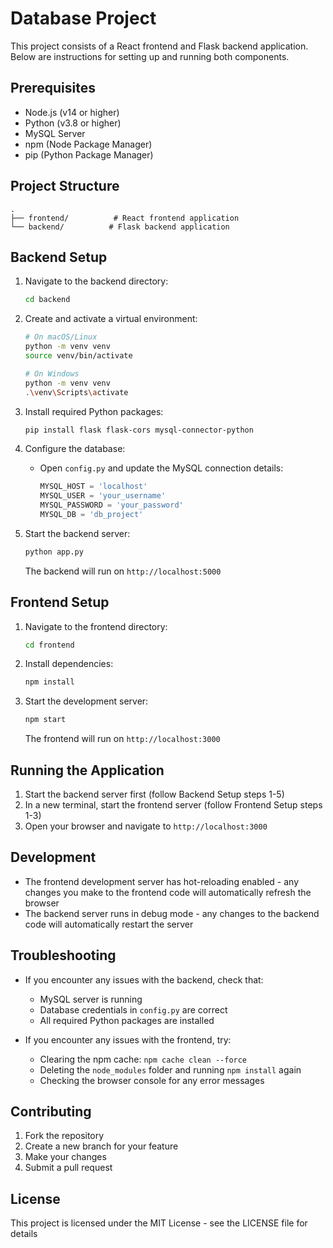 # Database Project

This project consists of a React frontend and Flask backend application. Below are instructions for setting up and running both components.

## Prerequisites

- Node.js (v14 or higher)
- Python (v3.8 or higher)
- MySQL Server
- npm (Node Package Manager)
- pip (Python Package Manager)

## Project Structure

```
.
├── frontend/          # React frontend application
└── backend/          # Flask backend application
```

## Backend Setup

1. Navigate to the backend directory:
   ```bash
   cd backend
   ```

2. Create and activate a virtual environment:
   ```bash
   # On macOS/Linux
   python -m venv venv
   source venv/bin/activate

   # On Windows
   python -m venv venv
   .\venv\Scripts\activate
   ```

3. Install required Python packages:
   ```bash
   pip install flask flask-cors mysql-connector-python
   ```

4. Configure the database:
   - Open `config.py` and update the MySQL connection details:
     ```python
     MYSQL_HOST = 'localhost'
     MYSQL_USER = 'your_username'
     MYSQL_PASSWORD = 'your_password'
     MYSQL_DB = 'db_project'
     ```

5. Start the backend server:
   ```bash
   python app.py
   ```
   The backend will run on `http://localhost:5000`

## Frontend Setup

1. Navigate to the frontend directory:
   ```bash
   cd frontend
   ```

2. Install dependencies:
   ```bash
   npm install
   ```

3. Start the development server:
   ```bash
   npm start
   ```
   The frontend will run on `http://localhost:3000`

## Running the Application

1. Start the backend server first (follow Backend Setup steps 1-5)
2. In a new terminal, start the frontend server (follow Frontend Setup steps 1-3)
3. Open your browser and navigate to `http://localhost:3000`

## Development

- The frontend development server has hot-reloading enabled - any changes you make to the frontend code will automatically refresh the browser
- The backend server runs in debug mode - any changes to the backend code will automatically restart the server

## Troubleshooting

- If you encounter any issues with the backend, check that:
  - MySQL server is running
  - Database credentials in `config.py` are correct
  - All required Python packages are installed

- If you encounter any issues with the frontend, try:
  - Clearing the npm cache: `npm cache clean --force`
  - Deleting the `node_modules` folder and running `npm install` again
  - Checking the browser console for any error messages

## Contributing

1. Fork the repository
2. Create a new branch for your feature
3. Make your changes
4. Submit a pull request

## License

This project is licensed under the MIT License - see the LICENSE file for details 